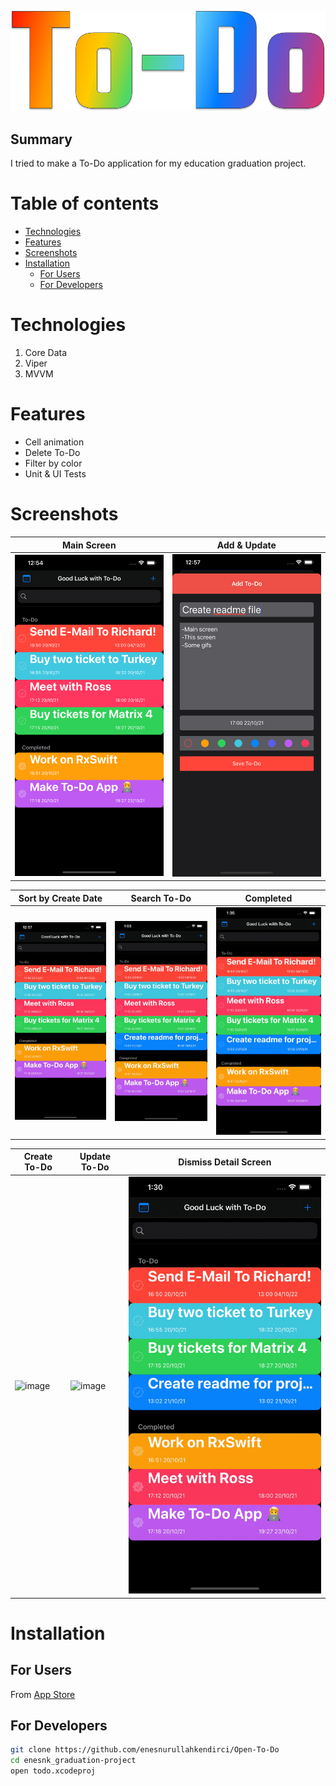![image](https://github.com/116-iOS-Bootcamp-QNB-Finansbank/enesnk_graduation-project/blob/main/readme%20files/logo/To-Do-2.png)

## Summary
I tried to make a To-Do application for my education graduation project.

Table of contents
=================

<!--ts-->
   * [Technologies](#technologies)
   * [Features](#features)
   * [Screenshots](#screenshots)
   * [Installation](#installation)
      * [For Users](#for-users)
      *  [For Developers](#for-developers)
<!--te-->

Technologies
============
1. Core Data
2. Viper
3. MVVM

Features
========
+ Cell animation
+ Delete To-Do
+ Filter by color
+ Unit & UI Tests

Screenshots
===========
| Main Screen | Add & Update |
| ----------- | ------------ |
| ![image](https://github.com/enesnurullahkendirci/Open-To-Do/blob/main/readme%20files/Main-Screen.png) | ![image](https://github.com/enesnurullahkendirci/Open-To-Do/blob/main/readme%20files/Edit-Add-screen.png) |

| Sort by Create Date | Search To-Do | Completed |
| ------------------- | ------------ | --------- |
| ![image](https://github.com/enesnurullahkendirci/Open-To-Do/blob/main/readme%20files/sort-by-date.gif)  | ![image](https://github.com/enesnurullahkendirci/Open-To-Do/blob/main/readme%20files/search-todo.gif) |  ![image](https://github.com/enesnurullahkendirci/Open-To-Do/blob/main/readme%20files/update-complete.gif) |

| Create To-Do | Update To-Do | Dismiss Detail Screen |
| ------------ | ------------ | --------------------- |
| ![image](https://github.com/enesnurullahkendirci/Open-To-Do/blob/main/readme%20files/create-todo.gif) | ![image](https://github.com/enesnurullahkendirci/Open-To-Do/blob/main/readme%20files/update-todo.gif) | ![image](https://github.com/enesnurullahkendirci/Open-To-Do/blob/main/readme%20files/dismiss.gif) |

Installation
============

## For Users

From [App Store](https://apps.apple.com/us/app/open-to-do/id1591032054)

## For Developers
```bash 
git clone https://github.com/enesnurullahkendirci/Open-To-Do
cd enesnk_graduation-project
open todo.xcodeproj
```
